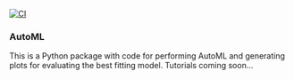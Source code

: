 [![CI](https://github.com/AndrewCarr24/automl_tool/actions/workflows/ci.yml/badge.svg)](https://github.com/AndrewCarr24/automl_tool/actions/workflows/ci.yml)

### AutoML

This is a Python package with code for performing AutoML and generating plots for evaluating the best fitting model. Tutorials coming soon... 
